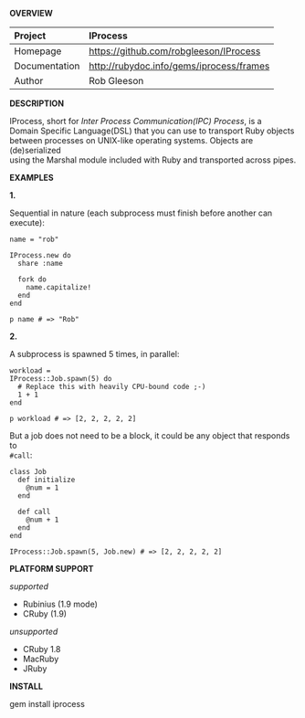 __OVERVIEW__


| Project         | IProcess    
|:----------------|:--------------------------------------------------
| Homepage        | https://github.com/robgleeson/IProcess
| Documentation   | http://rubydoc.info/gems/iprocess/frames 
| Author          | Rob Gleeson             


__DESCRIPTION__

  IProcess, short for _Inter Process Communication(IPC) Process_, is a  
  Domain Specific Language(DSL) that you can use to transport Ruby objects  
  between processes on UNIX-like operating systems. Objects are (de)serialized  
  using the Marshal module included with Ruby and transported across pipes.  

__EXAMPLES__

__1.__

Sequential in nature (each subprocess must finish before another can execute):

    name = "rob"

    IProcess.new do
      share :name
      
      fork do 
        name.capitalize!
      end
    end

    p name # => "Rob"
    
__2.__

A subprocess is spawned 5 times, in parallel:

    workload = 
    IProcess::Job.spawn(5) do
      # Replace this with heavily CPU-bound code ;-) 
      1 + 1
    end

    p workload # => [2, 2, 2, 2, 2]

But a job does not need to be a block, it could be any object that responds to  
`#call`:

    class Job
      def initialize
        @num = 1
      end

      def call
        @num + 1
      end
    end

    IProcess::Job.spawn(5, Job.new) # => [2, 2, 2, 2, 2]

__PLATFORM SUPPORT__

_supported_

  * Rubinius (1.9 mode) 
  * CRuby (1.9)

_unsupported_
  
  * CRuby 1.8
  * MacRuby
  * JRuby

__INSTALL__

gem install iprocess
